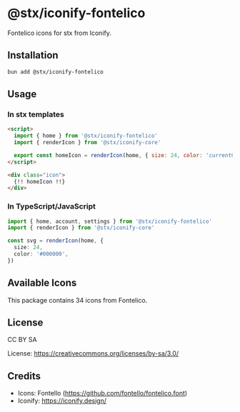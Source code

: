 # @stx/iconify-fontelico

Fontelico icons for stx from Iconify.

## Installation

```bash
bun add @stx/iconify-fontelico
```

## Usage

### In stx templates

```html
<script>
  import { home } from '@stx/iconify-fontelico'
  import { renderIcon } from '@stx/iconify-core'

  export const homeIcon = renderIcon(home, { size: 24, color: 'currentColor' })
</script>

<div class="icon">
  {!! homeIcon !!}
</div>
```

### In TypeScript/JavaScript

```typescript
import { home, account, settings } from '@stx/iconify-fontelico'
import { renderIcon } from '@stx/iconify-core'

const svg = renderIcon(home, {
  size: 24,
  color: '#000000',
})
```

## Available Icons

This package contains 34 icons from Fontelico.

## License

CC BY SA

License: https://creativecommons.org/licenses/by-sa/3.0/

## Credits

- Icons: Fontello (https://github.com/fontello/fontelico.font)
- Iconify: https://iconify.design/
